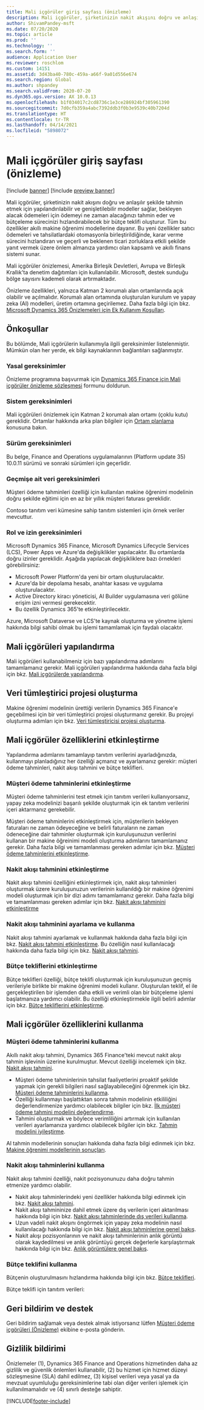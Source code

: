 ```yaml
---
title: Mali içgörüler giriş sayfası (önizleme)
description: Mali içgörüler, şirketinizin nakit akışını doğru ve anlaşılır şekilde tahmin etmek için yapılandırılabilir ve genişletilebilir modeller sağlar, bekleyen alacak ödemeleri için ödemeyi ne zaman alacağınızı tahmin eder ve bütçeleme sürecinizi hızlandırabilecek bir bütçe teklifi oluşturur. Tüm bu özellikler akıllı makine öğrenimi modellerine dayanır.
author: ShivamPandey-msft
ms.date: 07/20/2020
ms.topic: article
ms.prod: ''
ms.technology: ''
ms.search.form: ''
audience: Application User
ms.reviewer: roschlom
ms.custom: 14151
ms.assetid: 3d43ba40-780c-459a-a66f-9a01d556e674
ms.search.region: Global
ms.author: shpandey
ms.search.validFrom: 2020-07-20
ms.dyn365.ops.version: AX 10.0.13
ms.openlocfilehash: b1f034017c2cd8736c1e3ce286924bf305961390
ms.sourcegitcommit: 7d0cfb359a4abc7392ddb3f0b3e9539c40b7204d
ms.translationtype: HT
ms.contentlocale: tr-TR
ms.lasthandoff: 04/14/2021
ms.locfileid: "5898072"
---
```

# <a name="finance-insights-home-page-preview"></a>Mali içgörüler giriş sayfası (önizleme)

[!include [banner](../includes/banner.md)]
[!include [preview banner](../includes/preview-banner.md)]

Mali içgörüler, şirketinizin nakit akışını doğru ve anlaşılır şekilde tahmin etmek için yapılandırılabilir ve genişletilebilir modeller sağlar, bekleyen alacak ödemeleri için ödemeyi ne zaman alacağınızı tahmin eder ve bütçeleme sürecinizi hızlandırabilecek bir bütçe teklifi oluşturur. Tüm bu özellikler akıllı makine öğrenimi modellerine dayanır. Bu yeni özellikler satıcı ödemeleri ve tahsilatlardaki otomasyonla birleştirildiğinde, karar verme sürecini hızlandıran ve geçerli ve beklenen ticari zorluklara etkili şekilde yanıt vermek üzere önlem almanıza yardımcı olan kapsamlı ve akıllı finans sistemi sunar.

Mali içgörüler önizlemesi, Amerika Birleşik Devletleri, Avrupa ve Birleşik Krallık'ta denetim dağıtımları için kullanılabilir. Microsoft, destek sunduğu bölge sayısını kademeli olarak artırmaktadır.

Önizleme özellikleri, yalnızca Katman 2 korumalı alan ortamlarında açık olabilir ve açılmalıdır. Korumalı alan ortamında oluşturulan kurulum ve yapay zeka (AI) modelleri, üretim ortamına geçirilemez. Daha fazla bilgi için bkz. [Microsoft Dynamics 365 Önizlemeleri için Ek Kullanım Koşulları](/dynamics365/legal/supp-dynamics365-preview#:~:text=Supplemental%20Terms%20of%20Use%20for%20Microsoft%20Dynamics%20365,%28governing%20your%20use%20of%20Microsoft%20Dynamics%20365%20Online%29.).

## <a name="prerequisites"></a>Önkoşullar

Bu bölümde, Mali içgörülerin kullanımıyla ilgili gereksinimler listelenmiştir. Mümkün olan her yerde, ek bilgi kaynaklarının bağlantıları sağlanmıştır.

### <a name="legal-requirements"></a>Yasal gereksinimler

Önizleme programına başvurmak için [Dynamics 365 Finance için Mali içgörüler önizleme sözleşmesi](https://forms.office.com/FormsPro/Pages/ResponsePage.aspx?id=v4j5cvGGr0GRqy180BHbR56j8lZs0FdAvwT75_WNFyxUM1c0Uzc1RFpaU1RVTEwxVTNWUERPRThUSy4u) formunu doldurun.

### <a name="system-requirements"></a>Sistem gereksinimleri

Mali içgörüleri önizlemek için Katman 2 korumalı alan ortamı (çoklu kutu) gereklidir. Ortamlar hakkında arka plan bilgileir için [Ortam planlama](../../fin-ops-core/fin-ops/imp-lifecycle/environment-planning.md) konusuna bakın.

### <a name="version-requirements"></a>Sürüm gereksinimleri

Bu belge, Finance and Operations uygulamalarının (Platform update 35) 10.0.11 sürümü ve sonraki sürümleri için geçerlidir.

### <a name="historical-data-requirements"></a>Geçmişe ait veri gereksinimleri

Müşteri ödeme tahminleri özelliği için kullanılan makine öğrenimi modelinin doğru şekilde eğitimi için en az bir yıllık müşteri faturası gereklidir.

Contoso tanıtım veri kümesine sahip tanıtım sistemleri için örnek veriler mevcuttur.

### <a name="role-and-permission-requirements"></a>Rol ve izin gereksinimleri

Microsoft Dynamics 365 Finance, Microsoft Dynamics Lifecycle Services (LCS), Power Apps ve Azure'da değişiklikler yapılacaktır. Bu ortamlarda doğru izinler gereklidir. Aşağıda yapılacak değişikliklere bazı örnekleri görebilirsiniz:

- Microsoft Power Platform'da yeni bir ortam oluşturulacaktır.
- Azure'da bir depolama hesabı, anahtar kasası ve uygulama oluşturulacaktır.
- Active Directory kiracı yöneticisi, AI Builder uygulamasına veri gölüne erişim izni vermesi gerekecektir.
- Bu özellik Dynamics 365'te etkinleştirilecektir.

Azure, Microsoft Dataverse ve LCS'te kaynak oluşturma ve yönetme işlemi hakkında bilgi sahibi olmak bu işlemi tamamlamak için faydalı olacaktır.

## <a name="configure-finance-insights"></a>Mali içgörüleri yapılandırma

Mali içgörüleri kullanabilmeniz için bazı yapılandırma adımlarını tamamlamanız gerekir. Mali içgörüleri yapılandırma hakkında daha fazla bilgi için bkz. [Mali içgörülerde yapılandırma](configure-for-fin-insites.md).

## <a name="create-a-data-integrator-project"></a>Veri tümleştirici projesi oluşturma

Makine öğrenimi modelinin ürettiği verilerin Dynamics 365 Finance'e geçebilmesi için bir veri tümleştirici projesi oluşturmanız gerekir. Bu projeyi oluşturma adımları için bkz. [Veri tümleştiricisi projesi oluşturma](create-data-integrate-project.md).

## <a name="enable-finance-insights-capabilities"></a>Mali içgörüler özelliklerini etkinleştirme

Yapılandırma adımlarını tamamlayıp tanıtım verilerini ayarladığınızda, kullanmayı planladığınız her özelliği açmanız ve ayarlamanız gerekir: müşteri ödeme tahminleri, nakit akışı tahmini ve bütçe teklifleri.

### <a name="enable-customer-payment-predictions"></a>Müşteri ödeme tahminlerini etkinleştirme
Müşteri ödeme tahminlerini test etmek için tanıtım verileri kullanıyorsanız, yapay zeka modelinizi başarılı şekilde oluşturmak için ek tanıtım verilerini içeri aktarmanız gerekebilir. 

Müşteri ödeme tahminlerini etkinleştirmek için, müşterilerin bekleyen faturaları ne zaman ödeyeceğine ve belirli faturaların ne zaman ödeneceğine dair tahminler oluşturmak için kuruluşunuzun verilerini kullanan bir makine öğreinimi modeli oluşturma adımlarını tamamlamanız gerekir. Daha fazla bilgi ve tamamlanması gereken adımlar için bkz. [Müşteri ödeme tahminlerini etkinleştirme](enable-cust-paymnt-prediction.md). 

### <a name="enable-cash-flow-forecasting"></a>Nakit akışı tahminini etkinleştirme
Nakit akışı tahmini özelliğini etkinleştirmek için, nakit akışı tahminleri oluşturmak üzere kuruluşunuzun verilerinin kullanıldığı bir makine öğrenimi modeli oluşturmak için bir dizi adımı tamamlamanız gerekir. Daha fazla bilgi ve tamamlanması gereken adımlar için bkz. [Nakit akışı tahminini etkinleştirme](enable-cash-flow-forecasting.md) 

### <a name="set-up-and-use-cash-flow-forecasting"></a>Nakit akışı tahminini ayarlama ve kullanma
Nakit akışı tahmini ayarlamak ve kullanmak hakkında daha fazla bilgi için bkz. [Nakit akışı tahmini etkinleştirme](enable-cash-flow-forecasting.md). Bu özelliğin nasıl kullanılacağı hakkında daha fazla bilgi için bkz. [Nakit akışı tahmini](cash-flow-forecast-intro.md).

### <a name="enable-budget-proposals"></a>Bütçe tekliflerini etkinleştirme

Bütçe teklifleri özelliği, bütçe teklifi oluşturmak için kuruluşunuzun geçmiş verileriyle birlikte bir makine öğrenimi modeli kullanır. Oluşturulan teklif, el ile gerçekleştirilen bir işlemden daha etkili ve verimli olan bir bütçeleme işlemi başlatmanıza yardımcı olabilir. Bu özelliği etkinleştirmekle ilgili belirli adımlar için bkz. [Bütçe tekliflerini etkinleştirme](enable-budget-proposal.md). 

## <a name="using-finance-insights-features"></a>Mali içgörüler özelliklerini kullanma

### <a name="using-customer-payment-predictions"></a>Müşteri ödeme tahminlerini kullanma

Akıllı nakit akışı tahmini, Dynamics 365 Finance'teki mevcut nakit akışı tahmin işlevinin üzerine kurulmuştur. Mevcut özelliği incelemek için bkz. [Nakit akışı tahmini](../cash-bank-management/cash-flow-forecasting.md).

- Müşteri ödeme tahminlerinin tahsilat faaliyetlerini proaktif şekilde yapmak için gerekli bilgileri nasıl sağlayabileceğini öğrenmek için bkz. [Müşteri ödeme tahminlerini kullanma](use-customer-payment-predictions.md).
- Özelliği kullanmayı başlattıktan sonra tahmin modelinin etkililiğini değerlendirmenize yardımcı olabilecek bilgiler için bkz. [İlk müşteri ödeme tahmini modelini değerlendirme](evaluate-payment-prediction.md).
- Tahmini oluşturmak ve böylece verimliliğini artırmak için kullanılan verileri ayarlamanıza yardımcı olabilecek bilgiler için bkz. [Tahmin modelini iyileştirme](improve-model.md).

AI tahmin modellerinin sonuçları hakkında daha fazla bilgi edinmek için bkz. [Makine öğrenimi modellerinin sonuçları](confusion-matrix.md).

### <a name="using-cash-flow-forecasts"></a>Nakit akışı tahminlerini kullanma

Nakit akışı tahmini özelliği, nakit pozisyonunuzu daha doğru tahmin etmenize yardımcı olabilir. 

- Nakit akışı tahminlerindeki yeni özellikler hakkında bilgi edinmek için bkz. [Nakit akışı tahmini](cash-flow-forecast-intro.md).
- Nakit akışı tahmininize dahil etmek üzere dış verilerin içeri aktarılması hakkında bilgi için bkz. [Nakit akışı tahminlerinde dış verileri kullanma](external-data-in-cash-flow.md). 
- Uzun vadeli nakit akışını öngörmek için yapay zeka modelinin nasıl kullanılacağı hakkında bilgi için bkz. [Nakit akışı tahminlerine genel bakış](cash-position.md).
- Nakit akışı pozisyonlarının ve nakit akışı tahminlerinin anlık görüntü olarak kaydedilmesi ve anlık görüntüyü gerçek değerlerle karşılaştırmak hakkında bilgi için bkz. [Anlık görüntülere genel bakış](payment-snapshots.md).

### <a name="using-budget-proposal"></a>Bütçe teklifini kullanma

Bütçenin oluşturulmasını hızlandırma hakkında bilgi için bkz. [Bütçe teklifleri](budget-proposals.md). 

Bütçe teklifi için tanıtım verileri:

## <a name="feedback-and-support"></a>Geri bildirim ve destek

Geri bildirim sağlamak veya destek almak istiyorsanız lütfen [Müşteri ödeme içgörüleri (Önizleme)](mailto:fiap@microsoft.com) ekibine e-posta gönderin.

## <a name="privacy-notice"></a>Gizlilik bildirimi

Önizlemeler (1), Dynamics 365 Finance and Operations hizmetinden daha az gizlilik ve güvenlik önlemleri kullanabilir, (2) bu hizmet için hizmet düzeyi sözleşmesine (SLA) dahil edilmez, (3) kişisel verileri veya yasal ya da mevzuat uyumluluğu gereksinimlerine tabi olan diğer verileri işlemek için kullanılmamalıdır ve (4) sınırlı desteğe sahiptir.


[!INCLUDE[footer-include](../../includes/footer-banner.md)]
